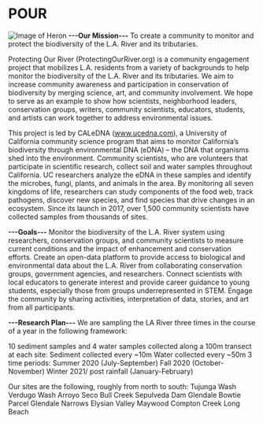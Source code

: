 # POUR
![Image of Heron](https://drive.google.com/file/d/1z2vmqxQx22O-RpHCsSEDF6bYgyrkunta/view?usp=sharing)
**---Our Mission---**
To create a community to monitor and protect the biodiversity of the L.A. River and its tributaries.

Protecting Our River (ProtectingOurRiver.org) is a community engagement project that mobilizes L.A. residents from a variety of backgrounds to help monitor the biodiversity of the L.A. River and its tributaries. We aim to increase community awareness and participation in conservation of biodiversity by merging science, art, and community involvement. We hope to serve as an example to show how scientists, neighborhood leaders, conservation groups, writers, community scientists, educators, students, and artists can work together to address environmental issues.

This project is led by CALeDNA (www.ucedna.com), a University of California community science program that aims to monitor California’s biodiversity through environmental DNA (eDNA) – the DNA that organisms shed into the environment. Community scientists, who are volunteers that participate in scientific research, collect soil and water samples throughout California. UC researchers analyze the eDNA in these samples and identify the microbes, fungi, plants, and animals in the area. By monitoring all seven kingdoms of life, researchers can study components of the food web, track pathogens, discover new species, and find species that drive changes in an ecosystem. Since its launch in 2017, over 1,500 community scientists have collected samples from thousands of sites.

**---Goals---**
Monitor the biodiversity of the L.A. River system using researchers, conservation groups, and community scientists to measure current conditions and the impact of enhancement and conservation efforts.
Create an open-data platform to provide access to biological and environmental data about the L.A. River from collaborating conservation groups, government agencies, and researchers.
Connect scientists with local educators to generate interest and provide career guidance to young students, especially those from groups underrepresented in STEM.
Engage the community by sharing activities, interpretation of data, stories, and art from all participants.

**---Research Plan---**
We are sampling the LA River three times in the course of a year in the following framework:

10 sediment samples and 4 water samples collected along a 100m transect at each site:
Sediment collected every ~10m
Water collected every ~50m 
3 time periods:
Summer 2020 (July-September)
Fall 2020 (October- November)
Winter 2021/ post rainfall (January-February)


Our sites are the following, roughly from north to south:
Tujunga Wash
Verdugo Wash
Arroyo Seco
Bull Creek
Sepulveda Dam
Glendale
Bowtie Parcel
Glendale Narrows
Elysian Valley
Maywood
Compton Creek
Long Beach
